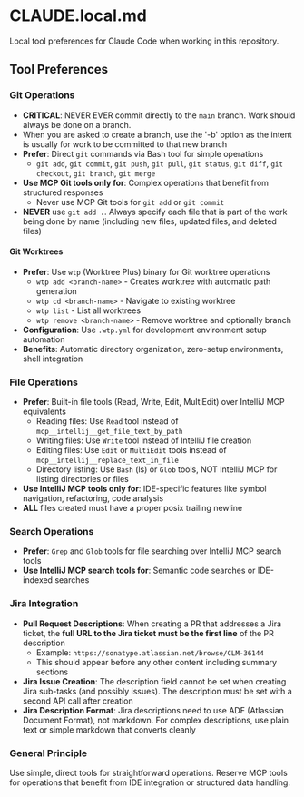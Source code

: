 # CLAUDE.local.md

Local tool preferences for Claude Code when working in this repository.

## Tool Preferences

### Git Operations

- **CRITICAL**: NEVER EVER commit directly to the `main` branch. Work should always be done on a branch.
- When you are asked to create a branch, use the '-b' option as the intent is usually for work to be committed to that
  new branch
- **Prefer**: Direct `git` commands via Bash tool for simple operations
  - `git add`, `git commit`, `git push`, `git pull`, `git status`, `git diff`, `git checkout`, `git branch`, `git merge`
- **Use MCP Git tools only for**: Complex operations that benefit from structured responses
  - Never use MCP Git tools for `git add` or `git commit`
- **NEVER** use `git add .`. Always specify each file that is part of the work being done by name (including new files,
  updated files, and deleted files)

#### Git Worktrees

- **Prefer**: Use `wtp` (Worktree Plus) binary for Git worktree operations
  - `wtp add <branch-name>` - Creates worktree with automatic path generation
  - `wtp cd <branch-name>` - Navigate to existing worktree
  - `wtp list` - List all worktrees
  - `wtp remove <branch-name>` - Remove worktree and optionally branch
- **Configuration**: Use `.wtp.yml` for development environment setup automation
- **Benefits**: Automatic directory organization, zero-setup environments, shell integration

### File Operations

- **Prefer**: Built-in file tools (Read, Write, Edit, MultiEdit) over IntelliJ MCP equivalents
  - Reading files: Use `Read` tool instead of `mcp__intellij__get_file_text_by_path`
  - Writing files: Use `Write` tool instead of IntelliJ file creation
  - Editing files: Use `Edit` or `MultiEdit` tools instead of `mcp__intellij__replace_text_in_file`
  - Directory listing: Use `Bash` (ls) or `Glob` tools, NOT IntelliJ MCP for listing directories or files
- **Use IntelliJ MCP tools only for**: IDE-specific features like symbol navigation, refactoring, code analysis
- **ALL** files created must have a proper posix trailing newline

### Search Operations

- **Prefer**: `Grep` and `Glob` tools for file searching over IntelliJ MCP search tools
- **Use IntelliJ MCP search tools for**: Semantic code searches or IDE-indexed searches

### Jira Integration

- **Pull Request Descriptions**: When creating a PR that addresses a Jira ticket, the **full URL to the Jira ticket must be the first line** of the PR description
  - Example: `https://sonatype.atlassian.net/browse/CLM-36144`
  - This should appear before any other content including summary sections
- **Jira Issue Creation**: The description field cannot be set when creating Jira sub-tasks (and possibly issues). The description must be set with a second API call after creation
- **Jira Description Format**: Jira descriptions need to use ADF (Atlassian Document Format), not markdown. For complex descriptions, use plain text or simple markdown that converts cleanly

### General Principle

Use simple, direct tools for straightforward operations. Reserve MCP tools for operations that benefit from IDE integration or structured data handling.
